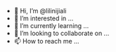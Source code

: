 - 👋 Hi, I’m @lilinijiali
- 👀 I’m interested in ...
- 🌱 I’m currently learning ...
- 💞️ I’m looking to collaborate on ...
- 📫 How to reach me ...

<!---
lilinijiali/lilinijiali is a ✨ special ✨ repository because its `README.md` (this file) appears on your GitHub profile.
You can click the Preview link to take a look at your changes.
--->
